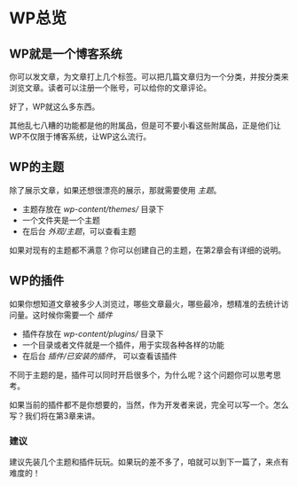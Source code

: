 # WP总览

## WP就是一个博客系统

你可以发文章，为文章打上几个标签。可以把几篇文章归为一个分类，并按分类来浏览文章。读者可以注册一个账号，可以给你的文章评论。

好了，WP就这么多东西。

其他乱七八糟的功能都是他的附属品，但是可不要小看这些附属品，正是他们让WP不仅限于博客系统，让WP这么流行。

## WP的主题

除了展示文章，如果还想很漂亮的展示，那就需要使用 *主题*。

* 主题存放在 *wp-content/themes/* 目录下
* 一个文件夹是一个主题
* 在后台 *外观/主题*，可以查看主题

如果对现有的主题都不满意？你可以创建自己的主题，在第2章会有详细的说明。

## WP的插件

如果你想知道文章被多少人浏览过，哪些文章最火，哪些最冷，想精准的去统计访问量。这时候你需要一个 *插件*
* 插件存放在 *wp-content/plugins/* 目录下
* 一个目录或者文件就是一个插件，用于实现各种各样的功能
* 在后台 *插件/已安装的插件*， 可以查看该插件

不同于主题的是，插件可以同时开启很多个，为什么呢？这个问题你可以思考思考。

如果当前的插件都不是你想要的，当然，作为开发者来说，完全可以写一个。怎么写？我们将在第3章来讲。

### 建议

建议先装几个主题和插件玩玩。如果玩的差不多了，咱就可以到下一篇了，来点有难度的！
